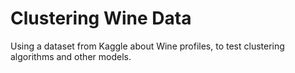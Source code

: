 # Clustering Wine Data
 Using a dataset from Kaggle about Wine profiles, to test clustering algorithms and other models.
